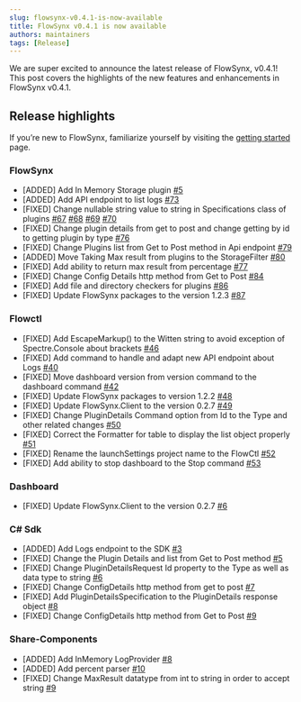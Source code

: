 ```yaml
---
slug: flowsynx-v0.4.1-is-now-available
title: FlowSynx v0.4.1 is now available
authors: maintainers
tags: [Release]
---
```


We are super excited to announce the latest release of FlowSynx, v0.4.1! This post covers the highlights of the new features and enhancements in FlowSynx v0.4.1.

## Release highlights
If you’re new to FlowSynx, familiarize yourself by visiting the [getting started](/docs/category/getting-started) page.

### FlowSynx
- [ADDED] Add In Memory Storage plugin [#5](https://github.com/flowsynx/flowsynx/issues/5)
- [ADDED] Add API endpoint to list logs [#73](https://github.com/flowsynx/flowsynx/issues/73)
- [FIXED] Change nullable string value to string in Specifications class of plugins [#67](https://github.com/flowsynx/flowsynx/issues/67) [#68](https://github.com/flowsynx/flowsynx/issues/68) [#69](https://github.com/flowsynx/flowsynx/issues/69) [#70](https://github.com/flowsynx/flowsynx/issues/70)
- [FIXED] Change plugin details from get to post and change getting by id to getting plugin by type [#76](https://github.com/flowsynx/flowsynx/issues/76)
- [FIXED] Change Plugins list from Get to Post method in Api endpoint [#79](https://github.com/flowsynx/flowsynx/issues/79)
- [ADDED] Move Taking Max result from plugins to the StorageFilter [#80](https://github.com/flowsynx/flowsynx/issues/80)
- [FIXED] Add ability to return max result from percentage [#77](https://github.com/flowsynx/flowsynx/issues/77)
- [FIXED] Change Config Details http method from Get to Post [#84](https://github.com/flowsynx/flowsynx/issues/84)
- [FIXED] Add file and directory checkers for plugins [#86](https://github.com/flowsynx/flowsynx/issues/86)
- [FIXED] Update FlowSynx packages to the version 1.2.3 [#87](https://github.com/flowsynx/flowsynx/issues/87)

### Flowctl
- [FIXED] Add EscapeMarkup() to the Witten string to avoid exception of Spectre.Console about brackets [#46](https://github.com/flowsynx/flowctl/issues/46)
- [FIXED] Add command to handle and adapt new API endpoint about Logs [#40](https://github.com/flowsynx/flowctl/issues/40)
- [FIXED] Move dashboard version from version command to the dashboard command [#42](https://github.com/flowsynx/flowctl/issues/42)
- [FIXED] Update FlowSynx packages to version 1.2.2 [#48](https://github.com/flowsynx/flowctl/issues/48)
- [FIXED] Update FlowSynx.Client to the version 0.2.7 [#49](https://github.com/flowsynx/flowctl/issues/49)
- [FIXED] Change PluginDetails Command option from Id to the Type and other related changes [#50](https://github.com/flowsynx/flowctl/issues/50)
- [FIXED] Correct the Formatter for table to display the list object properly [#51](https://github.com/flowsynx/flowctl/issues/51)
- [FIXED] Rename the launchSettings project name to the FlowCtl [#52](https://github.com/flowsynx/flowctl/issues/52)
- [FIXED] Add ability to stop dashboard to the Stop command [#53](https://github.com/flowsynx/flowctl/issues/53)

### Dashboard
- [FIXED] Update FlowSynx.Client to the version 0.2.7 [#6](https://github.com/flowsynx/dashboard/issues/6)

### C# Sdk
- [ADDED] Add Logs endpoint to the SDK [#3](https://github.com/flowsynx/csharp-sdk/issues/3)
- [FIXED] Change the Plugin Details and list from Get to Post method [#5](https://github.com/flowsynx/csharp-sdk/issues/5)
- [FIXED] Change PluginDetailsRequest Id property to the Type as well as data type to string [#6](https://github.com/flowsynx/csharp-sdk/issues/6)
- [FIXED] Change ConfigDetails http method from get to post [#7](https://github.com/flowsynx/csharp-sdk/issues/7)
- [FIXED] Add PluginDetailsSpecification to the PluginDetails response object [#8](https://github.com/flowsynx/csharp-sdk/issues/8)
- [FIXED] Change ConfigDetails http method from Get to Post [#9](https://github.com/flowsynx/csharp-sdk/issues/9)

### Share-Components
- [ADDED] Add InMemory LogProvider [#8](https://github.com/flowsynx/shared-components/issues/8)
- [ADDED] Add percent parser [#10](https://github.com/flowsynx/shared-components/issues/10)
- [FIXED] Change MaxResult datatype from int to string in order to accept string [#9](https://github.com/flowsynx/shared-components/issues/9)
